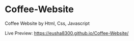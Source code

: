# Coffee-Website
Coffee Website by Html, Css, Javascript

Live Preview:
https://eusha8300.github.io/Coffee-Website/
